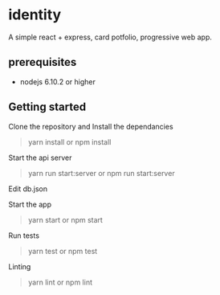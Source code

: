 # identity
A simple react + express, card potfolio, progressive web app.

## prerequisites
- nodejs 6.10.2 or higher

## Getting started
Clone the repository and Install the dependancies
> yarn install or npm install

Start the api server
> yarn run start:server or npm run start:server

Edit db.json

Start the app
> yarn start or npm start

Run tests
> yarn test or npm test

Linting
> yarn lint or npm lint